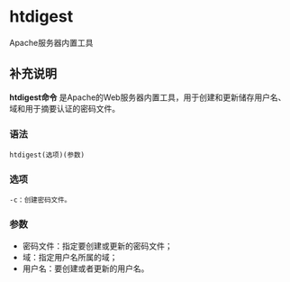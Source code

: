 # htdigest

Apache服务器内置工具

## 补充说明

**htdigest命令** 是Apache的Web服务器内置工具，用于创建和更新储存用户名、域和用于摘要认证的密码文件。

### 语法

```text
htdigest(选项)(参数)
```

### 选项

```text
-c：创建密码文件。
```

### 参数

* 密码文件：指定要创建或更新的密码文件；
* 域：指定用户名所属的域；
* 用户名：要创建或者更新的用户名。

